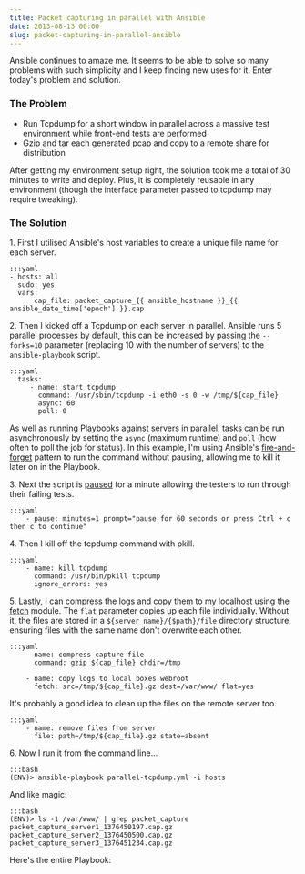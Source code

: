 ```yaml
---
title: Packet capturing in parallel with Ansible
date: 2013-08-13 00:00
slug: packet-capturing-in-parallel-ansible
---
```


<a name="intro"></a>

<div class="intro">
Ansible continues to amaze me. It seems to be able to solve so many
problems with such simplicity and I keep finding new uses for it. Enter
today's problem and solution.
</div>

### The Problem

-   Run Tcpdump for a short window in parallel across a massive test
    environment while front-end tests are performed
-   Gzip and tar each generated pcap and copy to a remote share for
    distribution

After getting my environment setup right, the solution took me a total
of 30 minutes to write and deploy. Plus, it is completely reusable in
any environment (though the interface parameter passed to tcpdump may
require tweaking).

### The Solution

1\. First I utilised Ansible's host variables to create a unique file
name for each server.

    :::yaml
    - hosts: all
      sudo: yes
      vars:
          cap_file: packet_capture_{{ ansible_hostname }}_{{ ansible_date_time['epoch'] }}.cap


2\. Then I kicked off a Tcpdump on each server in parallel. Ansible
runs 5 parallel processes by default, this can be increased by passing
the `--forks=10` parameter (replacing 10 with the number of servers) to the `ansible-playbook` script.

    :::yaml
      tasks:
         - name: start tcpdump
           command: /usr/sbin/tcpdump -i eth0 -s 0 -w /tmp/${cap_file}
           async: 60
           poll: 0

As well as running Playbooks against servers in parallel, tasks can be
run asynchronously by setting the `async` (maximum runtime) and `poll`
(how often to poll the job for status). In this example, I'm using
Ansible's [fire-and-forget][] pattern to run the command without
pausing, allowing me to kill it later on in the Playbook.

3\. Next the script is [paused][] for a minute allowing the testers to
run through their failing tests.

    :::yaml
        - pause: minutes=1 prompt="pause for 60 seconds or press Ctrl + c then c to continue"

4\. Then I kill off the tcpdump command with pkill.

    :::yaml
        - name: kill tcpdump
          command: /usr/bin/pkill tcpdump
          ignore_errors: yes

5\. Lastly, I can compress the logs and copy them to my localhost using
the [fetch][] module. The `flat` parameter copies up each file
individually. Without it, the files are stored in a
`${server_name}/{$path}/file` directory structure, ensuring files with
the same name don't overwrite each other.

    :::yaml
        - name: compress capture file
          command: gzip ${cap_file} chdir=/tmp
     
        - name: copy logs to local boxes webroot
          fetch: src=/tmp/${cap_file}.gz dest=/var/www/ flat=yes

It's probably a good idea to clean up the files on the remote server
too.

    :::yaml
        - name: remove files from server
          file: path=/tmp/${cap_file}.gz state=absent


6\. Now I run it from the command line...

    :::bash
    (ENV)> ansible-playbook parallel-tcpdump.yml -i hosts

And like magic:

    :::bash
    (ENV)> ls -1 /var/www/ | grep packet_capture
    packet_capture_server1_1376450197.cap.gz
    packet_capture_server2_1376450500.cap.gz
    packet_capture_server3_1376451234.cap.gz

Here's the entire Playbook:

<script src="https://gist.github.com/lextoumbourou/7611499.js"></script>

  [fire-and-forget]: http://www.ansibleworks.com/docs/playbooks2.html#id19
  [paused]: http://www.ansibleworks.com/docs/modules.html#pause
  [fetch]: http://www.ansibleworks.com/docs/modules.html#fetch
  [And we out]: https://twitter.com/lexandstuff
  [comments powered by Disqus.]: http://disqus.com/?ref_noscript
  [comments powered by <span class="logo-disqus">Disqus</span>]: http://disqus.com
